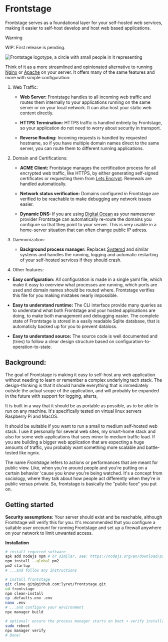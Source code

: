 # Frontstage

Frontstage serves as a foundational layer for your self-hosted web services, making it easier to self-host develop and host web based applications.

> [!WARNING]  
> WIP: First release is pending.

![Frontstage logotype, a circle with small people in it representing ](./assets/frontstage-logo.png)

Think of it as a more streamlined and opinionated alternative to running [Nginx](https://www.nginx.com) or [Apache](https://httpd.apache.org) on your server. It offers many of the same features and more with simple configuration:

1. Web Traffic:

   - **Web Server:** Frontstage handles to all incoming web traffic and routes them internally to your applications running on the same server or on your local network. It can also host your static web content directly.

   - **HTTPS Termination:** HTTPS traffic is handled entirely by Frontstage, so your application do not need to worry about security in transport.

   - **Reverse Routing:** Incoming requests is handled by requested hostname, so if you have multiple domain names direct to the same server, you can route them to different running applications.

2. Domain and Certifications:

   - **ACME Client:** Frontstage manages the certification process for all encrypted web traffic, like HTTPS, by either generating self-signed certificates or requesting them from [Lets Encrypt](https://letsencrypt.org). Renewals are handled automatically.

   - **Network status verification:** Domains configured in Frontstage are verified to be reachable to make debugging any network issues easier.

   - **Dynamic DNS:** If you are using [Digital Ocean](https://www.digitalocean.com) as your nameserver provider Frontstage can automatically re-route the domains you configure so that they point to your server. This is very usable in a home-server situation that can often change public IP adress.

3. Daemonization:

   - **Background process manager:** Replaces [Systemd](https://en.wikipedia.org/wiki/Systemd) and similar systems and handles the running, logging and automatic restarting of your self-hosted services if they should crash.

4. Other features:

- **Easy configuration:** All configuration is made in a single yaml file, which make it easy to overview what processes are running, which ports are used and domain names should be routed where. Frontstage verifies this file for you making mistakes nearly impossible.

- **Easy to understand runtime:** The CLI interface provide many queries as to understand what both Frontstage and your hosted applications are doing, to make both management and debugging easier. The complete state of Frontstage is stored in a easily readable Sqlite database, that is automaticly backed up for you to prevent dataloss.

- **Easy to understand source:** The source code is well documented and (tries) to follow a clear design structure based on configuration-to-operation-to-state.

## Background:

The goal of Frontstage is making it easy to self-host any web application without needing to learn or remember a complex underlying tech stack. The design-thinking is that it should handle everything that is immediately outside the actual scope of the application, and will probably be expanded in the future with support for logging, alterts,

It is built in a way that it should be as portable as possible, as to be able to run on any machine. It's specifically tested on virtual linux servers Raspberry Pi and MacOS.

It should be suitable if you want to run a small to medium self-hosted web stack. I use it personally for several web sites, my smart-home stack and also for some web-applications that sees minor to medium traffic load. If you are building a bigger web application that are expecting a huge amounts of traffic, you probably want something more scalable and battle-tested like ngnix.

The name _Frontstage_ refers to actions or performances that are meant for public view. Like, when you're around people and you're putting on a certain behavior 'cause you know you're being watched. It's a concept from sociology, where they talk about how people act differently when they're in public versus private. So, frontstage is basically the "public face" you put on.

## Getting started

**Security assumptions:**
Your server should exist and be reachable, although Frontstage will verify this for you. It's recommended that you configure a suitable _user account_ for running Frontstage and set up a firewall anywhere on your network to limit unwanted access.

**Installation**

```sh
# install required software
apk add nodejs npm # or similar, see: https://nodejs.org/en/download/package-manager
npm install --global pm2
pm2 startup
# ...and follow any instructions

# install frontstage
git clone git@github.com:lyret/frontstage.git
cd frontstage
npm clean-install
cp .defaults.env .env
nano .env
# ...and configure your environment
npx manager build

# optional: ensure the process manager starts on boot + verify installation
sudo reboot
npx manager verify
# Done!
```
